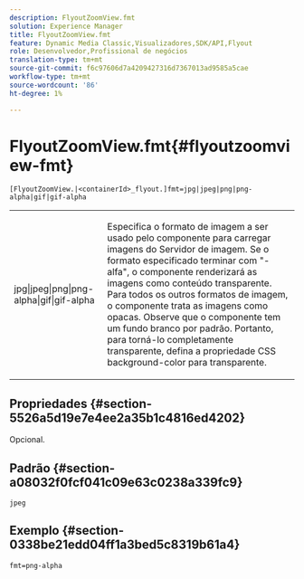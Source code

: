 ```yaml
---
description: FlyoutZoomView.fmt
solution: Experience Manager
title: FlyoutZoomView.fmt
feature: Dynamic Media Classic,Visualizadores,SDK/API,Flyout
role: Desenvolvedor,Profissional de negócios
translation-type: tm+mt
source-git-commit: f6c97606d7a4209427316d7367013ad9585a5cae
workflow-type: tm+mt
source-wordcount: '86'
ht-degree: 1%

---
```



# FlyoutZoomView.fmt{#flyoutzoomview-fmt}

`[FlyoutZoomView.|<containerId>_flyout.]fmt=jpg|jpeg|png|png-alpha|gif|gif-alpha`

<table id="table_12B0B59D83BC40FCB957F41B331A1EF9"> 
 <tbody> 
  <tr> 
   <td colname="col1"> <p><span class="codeph"> jpg|jpeg|png|png-alpha|gif|gif-alpha</span> </p> </td> 
   <td colname="col2"> <p> Especifica o formato de imagem a ser usado pelo componente para carregar imagens do Servidor de imagem. Se o formato especificado terminar com <span class="codeph"> "-alfa"</span>, o componente renderizará as imagens como conteúdo transparente. Para todos os outros formatos de imagem, o componente trata as imagens como opacas. Observe que o componente tem um fundo branco por padrão. Portanto, para torná-lo completamente transparente, defina a propriedade CSS <span class="codeph"> background-color</span> para <span class="codeph"> transparente</span>. </p> </td> 
  </tr> 
 </tbody> 
</table>

## Propriedades {#section-5526a5d19e7e4ee2a35b1c4816ed4202}

Opcional.

## Padrão {#section-a08032f0fcf041c09e63c0238a339fc9}

`jpeg`

## Exemplo {#section-0338be21edd04ff1a3bed5c8319b61a4}

`fmt=png-alpha`
